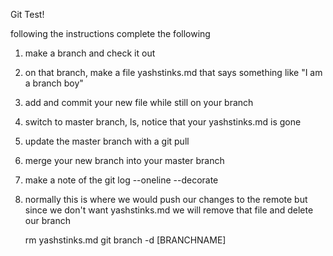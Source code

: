 Git Test!

following the instructions complete the following

1) make a branch and check it out
2) on that branch, make a file yashstinks.md that says something like "I am a branch boy"
3) add and commit your new file while still on your branch
4) switch to master branch, ls, notice that your yashstinks.md is gone
5) update the master branch with a git pull
6) merge your new branch into your master branch 
7) make a note of the 
git log --oneline --decorate

8) normally this is where we would push our changes to the remote but since we don't want yashstinks.md we will remove that file and delete our branch

   rm yashstinks.md
   git branch -d [BRANCHNAME]
